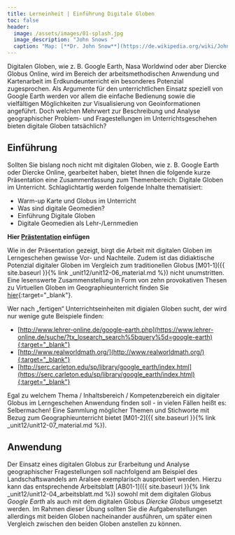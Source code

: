 ```yaml
---
title: Lerneinheit | Einführung Digitale Globen
toc: false
header:
  image: /assets/images/01-splash.jpg
  image_description: "John Snows "
  caption: "Map: [**Dr. John Snow**](https://de.wikipedia.org/wiki/John_Snow_(Mediziner)) [Wellcome Library via wikimedia](https://w.wiki/QtV)"
---
```


Digitalen Globen, wie z. B. Google Earth, Nasa Worldwind oder aber Diercke Globus Online, wird im Bereich der arbeitsmethodischen Anwendung und Kartenarbeit im Erdkundeunterricht ein besonderes Potenzial zugesprochen. Als Argumente für den unterrichtlichen Einsatz speziell von Google Earth werden vor allem die einfache Bedienung sowie die vielfältigen Möglichkeiten zur Visualisierung von Geoinformationen angeführt. Doch welchen Mehrwert zur Beschreibung und Analyse geographischer Problem- und Fragestellungen im Unterrichtsgeschehen bieten digitale Globen tatsächlich?

## Einführung

Sollten Sie bislang noch nicht mit digitalen Globen, wie z. B. Google Earth oder Diercke Online, gearbeitet haben, bietet Ihnen die folgende kurze Präsentation eine Zusammenfassung zum Themenbereich: Digitale Globen im Unterricht. Schlaglichtartig werden folgende Inhalte thematisiert:

  * Warm-up Karte und Globus im Unterricht
  * Was sind digitale Geomedien?
  * Einführung Digitale Globen
  * Digitale Geomedien als Lehr-/Lernmedien

**Hier [Prästentation](http://foc.neu.geomedienlabor.de/doku.php?id=courses:studierende:ba:ub-kartographie:googleearth:lerneinheit:le01) einfügen** 

Wie in der Präsentation gezeigt, birgt die Arbeit mit digitalen Globen im Lerngeschehen gewisse Vor- und Nachteile. Zudem ist das didiaktische Potenzial digitaler Globen im Vergleich zum traditionellen Globus [M01-1]({{ site.baseurl }}{% link _unit12/unit12-06_material.md %}) nicht unumstritten. Eine lesenswerte Zusammenstellung in Form von zehn provokativen Thesen zu Virtuellen Globen im Geographieunterricht finden Sie [hier](http://foc.neu.geomedienlabor.de/lib/exe/fetch.php?media=courses:studierende:ba:ub-kartographie:googleearth:lerneinheit:scheidl_2009_thesen_googleearth.pdf){:target="_blank"}.

Wer nach „fertigen“ Unterrichtseinheiten mit digialen Globen sucht, der wird nur wenige gute Beispiele finden:

  * [http://www.lehrer-online.de/google-earth.php](https://www.lehrer-online.de/suche/?tx_losearch_search%5bquery%5d=google-earth){:target="_blank"}
  * [http://www.realworldmath.org/](http://www.realworldmath.org/){:target="_blank"}
  * [http://serc.carleton.edu/sp/library/google_earth/index.html](https://serc.carleton.edu/sp/library/google_earth/index.html){:target="_blank"}

Egal zu welchem Thema / Inhaltsbereich / Kompetenzbereich ein digitaler Globus im Lerngeschehen Anwendung finden soll - in vielen Fällen heißt es: Selbermachen! Eine Sammlung möglicher Themen und Stichworte mit Bezug zum Geographieunterricht bietet [M01-2]({{ site.baseurl }}{% link _unit12/unit12-07_material.md %}). 

## Anwendung

Der Einsatz eines digitalen Globus zur Erarbeitung und Analyse geographischer Fragestellungen soll nachfolgend am Beispiel des Landschaftswandels am Aralsee exemplarisch ausprobiert werden. Hierzu kann das entsprechende Arbeitsblatt [AB01-1]({{ site.baseurl }}{% link _unit12/unit12-04_arbeitsblatt.md %}) sowohl mit dem digitalen Globus *Google Earth* als auch mit dem digitalen Globus *Diercke Globus* umgesetzt werden. Im Rahmen dieser Übung sollten Sie die Aufgabenstellungen allerdings mit beiden Globen nacheinander ausführen, um später einen Vergleich zwischen den beiden Globen anstellen zu können. 